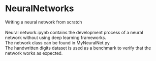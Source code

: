 # NeuralNetworks
Writing a neural network from scratch \
\
Neural network.ipynb contains the development process of a neural network without using deep learning frameworks. \
The network class can be found in MyNeuralNet.py\
The handwritten digits dataset is used as a benchmark to verify that the network works as expected.
